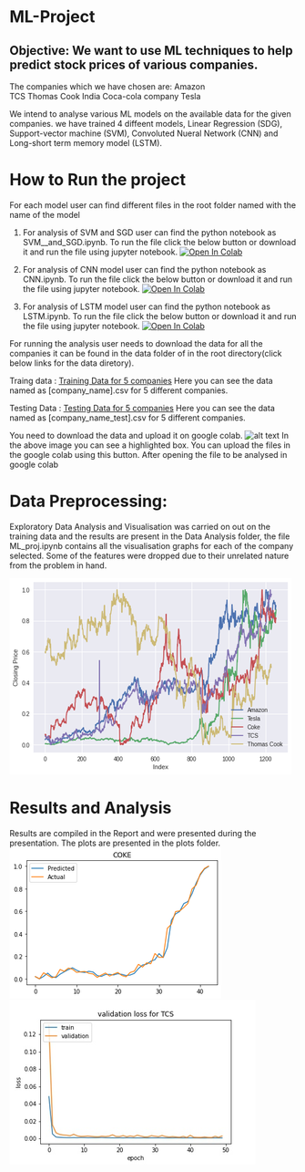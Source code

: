 # ML-Project

## Objective:  We want to use ML techniques to help predict stock prices of various companies.
 The companies which we have chosen are:
    Amazon  
    TCS 
    Thomas Cook India
    Coca-cola company
    Tesla
    

 We intend to analyse various ML models on the available data for the given companies. we have trained 4 diffeent models, Linear Regression (SDG), Support-vector machine (SVM), Convoluted Nueral Network (CNN) and Long-short term memory model (LSTM).
 
 # How to Run the project
For each model user can find different files in the root folder named with the name of the model

1. For analysis of SVM and SGD user can find the python notebook as SVM__and_SGD.ipynb. To run the file click the below button or download it and run the file using jupyter notebook.
 [![Open In Colab](https://colab.research.google.com/assets/colab-badge.svg)](https://colab.research.google.com/github/dhakaraman/ML-Project/blob/main/SVM__and_SGD.ipynb)

2. For analysis of CNN model user can find the python notebook as CNN.ipynb.
To run the file click the below button or download it and run the file using jupyter notebook.
[![Open In Colab](https://colab.research.google.com/assets/colab-badge.svg)](https://colab.research.google.com/github/dhakaraman/ML-Project/blob/main/CNN.ipynb)

3. For analysis of LSTM model user can find the python notebook as LSTM.ipynb.
To run the file click the below button or download it and run the file using jupyter notebook.
[![Open In Colab](https://colab.research.google.com/assets/colab-badge.svg)](https://colab.research.google.com/github/dhakaraman/ML-Project/blob/main/LSTM.ipynb)

For running the analysis user needs to download the data for all the companies it can be found in the data folder of in the root directory(click below links for the data diretory).

Traing data : [Training Data for 5 companies](https://github.com/dhakaraman/ML-Project/tree/main/data)
Here you can see the data named as [company_name].csv for 5 different companies.

Testing Data : [Testing Data for 5 companies](https://github.com/dhakaraman/ML-Project/tree/main/data/test)
Here you can see the data named as [company_name_test].csv for 5 different companies.

You need to download the data and upload it on google colab.
![alt text](https://i.postimg.cc/sXf7hdPX/colab-Image.png)
In the above image you can see a highlighted box. You can upload the files in the google colab using this button. After opening the file to be analysed in google colab

# Data Preprocessing:
Exploratory Data Analysis and Visualisation was carried on out on the training data and the results are present in the Data Analysis folder, the file ML_proj.ipynb contains all the visualisation graphs for each of the company selected. Some of the features were dropped due to their unrelated nature from the problem in hand.

![alt text](https://github.com/dhakaraman/ML-Project/blob/c9669fa13e42ce9c08f6c7d4619c9b32545e537b/Data%20Analysis/Analysed_Data.png)

# Results and Analysis
Results are compiled in the Report and were presented during the presentation. The plots are presented in the plots folder.
![alt text](https://github.com/dhakaraman/ML-Project/blob/3015a227198ba6c4539bfeac3577086cd801bc29/Plots/SDG/COKE.png)
![alt text](https://github.com/dhakaraman/ML-Project/blob/3015a227198ba6c4539bfeac3577086cd801bc29/Plots/CNN/TCS_train_validation_loss.jpg)




